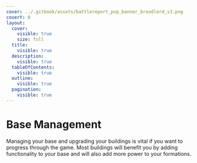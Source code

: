 ```yaml
---
cover: ../.gitbook/assets/battlereport_pvp_banner_broodlord_s3.png
coverY: 0
layout:
  cover:
    visible: true
    size: full
  title:
    visible: true
  description:
    visible: true
  tableOfContents:
    visible: true
  outline:
    visible: true
  pagination:
    visible: true
---
```


# Base Management

Managing your base and upgrading your buildings is vital if you want to progress through the game. Most buildings will benefit you by adding functionality to your base and will also add more power to your formations.&#x20;
